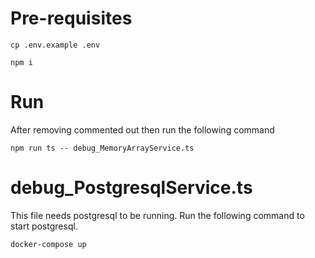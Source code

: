 # Pre-requisites
```terminal
cp .env.example .env
```
```terminal
npm i
```
# Run
After removing commented out then run the following command 
```terminal
npm run ts -- debug_MemoryArrayService.ts
```

# debug_PostgresqlService.ts
This file needs postgresql to be running. Run the following command to start postgresql.
```terminal
docker-compose up
```